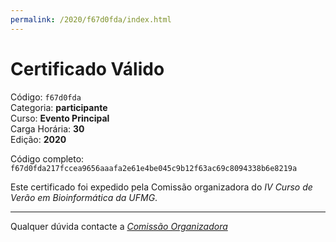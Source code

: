 ```yaml
---
permalink: /2020/f67d0fda/index.html
---
```


# Certificado Válido

Código: `f67d0fda`<br>
Categoria: **participante**<br>
Curso: **Evento Principal**<br>
Carga Horária: **30**<br>
Edição: **2020**<br>


Código completo: `f67d0fda217fccea9656aaafa2e61e4be045c9b12f63ac69c8094338b6e8219a`


Este certificado foi expedido pela Comissão organizadora do *IV Curso de Verão em Bioinformática da UFMG*.

----

Qualquer dúvida contacte a [_Comissão Organizadora_](<mailto:cursobioinfoufmg@gmail.com$subject=[Certificados]>)


